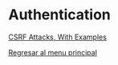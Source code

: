 # Authentication

[CSRF Attacks, With Examples](./CSRFAttacks.md)

[Regresar al menu principal](../../README.md)
